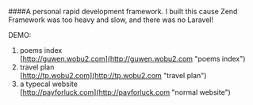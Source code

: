 ####A personal rapid development framework.
I built this cause Zend Framework was too heavy and slow, and there was no Laravel!

DEMO:  
1. poems index  
[http://guwen.wobu2.com](http://guwen.wobu2.com "poems index")  
2. travel plan  
[http://tp.wobu2.com](http://tp.wobu2.com "travel plan")  
3. a typecal website  
[http://payforluck.com](http://payforluck.com "normal website")  
